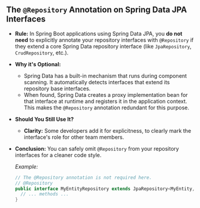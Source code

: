 ## The `@Repository` Annotation on Spring Data JPA Interfaces

- **Rule:** In Spring Boot applications using Spring Data JPA, you **do not need** to explicitly annotate your repository interfaces with `@Repository` if they extend a core Spring Data repository interface (like `JpaRepository`, `CrudRepository`, etc.).
- **Why it's Optional:**
  - Spring Data has a built-in mechanism that runs during component scanning. It automatically detects interfaces that extend its repository base interfaces.
  - When found, Spring Data creates a proxy implementation bean for that interface at runtime and registers it in the application context. This makes the `@Repository` annotation redundant for this purpose.
- **Should You Still Use It?**
  - **Clarity:** Some developers add it for explicitness, to clearly mark the interface's role for other team members.
- **Conclusion:** You can safely omit `@Repository` from your repository interfaces for a cleaner code style.

  _Example:_

  ```java
  // The @Repository annotation is not required here.
  // @Repository
  public interface MyEntityRepository extends JpaRepository<MyEntity, Long> {
    // ... methods ...
  }
  ```

